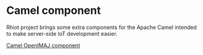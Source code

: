 # Camel component

Rhiot project brings some extra components for the Apache Camel intended to make server-side IoT development easier.

[Camel OpenIMAJ component](./camel_openimaj_component.html)